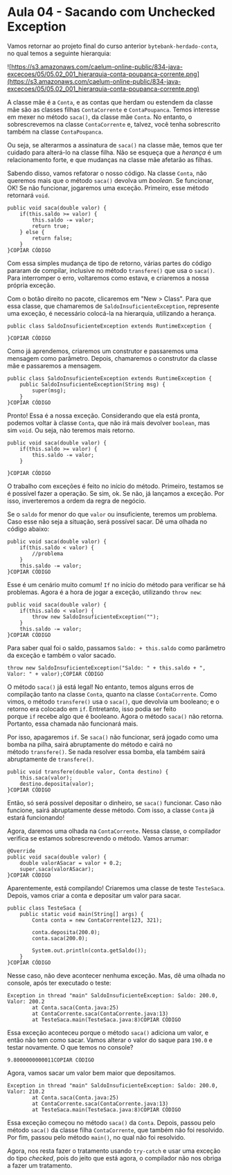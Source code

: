 # Aula 04 - Sacando com Unchecked Exception

Vamos retornar ao projeto final do curso anterior `bytebank-herdado-conta`, no qual temos a seguinte hierarquia:

![https://s3.amazonaws.com/caelum-online-public/834-java-excecoes/05/05.02_001_hierarquia-conta-poupanca-corrente.png](https://s3.amazonaws.com/caelum-online-public/834-java-excecoes/05/05.02_001_hierarquia-conta-poupanca-corrente.png)

A classe mãe é a `Conta`, e as contas que herdam ou estendem da classe mãe são as classes filhas `ContaCorrente` e `ContaPoupanca`. Temos interesse em mexer no método `saca()`, da classe mãe `Conta`. No entanto, o sobrescrevemos na classe `ContaCorrente` e, talvez, você tenha sobrescrito também na classe `ContaPoupanca`.

Ou seja, se alterarmos a assinatura de `saca()` na classe mãe, temos que ter cuidado para alterá-lo na classe filha. Não se esqueça que a *herança* é um relacionamento forte, e que mudanças na classe mãe afetarão as filhas.

Sabendo disso, vamos refatorar o nosso código. Na classe `Conta`, não queremos mais que o método `saca()` devolva um *boolean*. Se funcionar, OK! Se não funcionar, jogaremos uma exceção. Primeiro, esse método retornará `void`.

```
public void saca(double valor) {
    if(this.saldo >= valor) {
        this.saldo -= valor;
        return true;
    } else {
        return false;
    }
}COPIAR CÓDIGO
```

Com essa simples mudança de tipo de retorno, várias partes do código pararam de compilar, inclusive no método `transfere()` que usa o `saca()`. Para interromper o erro, voltaremos como estava, e criaremos a nossa própria exceção.

Com o botão direito no pacote, clicaremos em "New > Class". Para que essa classe, que chamaremos de `SaldoInsuficienteException`, represente uma exceção, é necessário colocá-la na hierarquia, utilizando a herança.

```
public class SaldoInsuficienteException extends RuntimeException {

}COPIAR CÓDIGO
```

Como já aprendemos, criaremos um construtor e passaremos uma mensagem como parâmetro. Depois, chamaremos o construtor da classe mãe e passaremos a mensagem.

```
public class SaldoInsuficienteException extends RuntimeException {
    public SaldoInsuficienteException(String msg) {
        super(msg);
    }
}COPIAR CÓDIGO
```

Pronto! Essa é a nossa exceção. Considerando que ela está pronta, podemos voltar à classe `Conta`, que não irá mais devolver `boolean`, mas sim `void`. Ou seja, não teremos mais retorno.

```
public void saca(double valor) {
    if(this.saldo >= valor) {
        this.saldo -= valor;
    }

}COPIAR CÓDIGO
```

O trabalho com exceções é feito no início do método. Primeiro, testamos se é possível fazer a operação. Se sim, ok. Se não, já lançamos a exceção. Por isso, inverteremos a ordem da regra de negócio.

Se o `saldo` for menor do que `valor` ou insuficiente, teremos um problema. Caso esse não seja a situação, será possível sacar. Dê uma olhada no código abaixo:

```
public void saca(double valor) {
    if(this.saldo < valor) {
        //problema
    }
    this.saldo -= valor;
}COPIAR CÓDIGO
```

Esse é um cenário muito comum! `If` no início do método para verificar se há problemas. Agora é a hora de jogar a exceção, utilizando `throw new`:

```
public void saca(double valor) {
    if(this.saldo < valor) {
        throw new SaldoInsuficienteException("");
    }
    this.saldo -= valor;
}COPIAR CÓDIGO
```

Para saber qual foi o saldo, passamos `Saldo: + this.saldo` como parâmetro da exceção e também o valor sacado.

```
throw new SaldoInsuficienteException("Saldo: " + this.saldo + ", Valor: " + valor);COPIAR CÓDIGO
```

O método `saca()` já está legal! No entanto, temos alguns erros de compilação tanto na classe `Conta`, quanto na classe `ContaCorrente`. Como vimos, o método `transfere()` usa o `saca()`, que devolvia um booleano; e o retorno era colocado em `if`. Entretanto, isso podia ser feito porque `if` recebe algo que é booleano. Agora o método `saca()` não retorna. Portanto, essa chamada não funcionará mais.

Por isso, apagaremos `if`. Se `saca()` não funcionar, será jogado como uma bomba na pilha, sairá abruptamente do método e cairá no método `transfere()`. Se nada resolver essa bomba, ela também sairá abruptamente de `transfere()`.

```
public void transfere(double valor, Conta destino) {
    this.saca(valor);
    destino.deposita(valor);
}COPIAR CÓDIGO
```

Então, só será possível depositar o dinheiro, se `saca()` funcionar. Caso não funcione, sairá abruptamente desse método. Com isso, a classe `Conta` já estará funcionando!

Agora, daremos uma olhada na `ContaCorrente`. Nessa classe, o compilador verifica se estamos sobrescrevendo o método. Vamos arrumar:

```
@Override
public void saca(double valor) {
    double valorASacar = valor + 0.2;
    super.saca(valorASacar);
}COPIAR CÓDIGO
```

Aparentemente, está compilando! Criaremos uma classe de teste `TesteSaca`. Depois, vamos criar a conta e depositar um valor para sacar.

```
public class TesteSaca {
    public static void main(String[] args) {
        Conta conta = new ContaCorrente(123, 321);

        conta.deposita(200.0);
        conta.saca(200.0);

        System.out.println(conta.getSaldo());
    }
}COPIAR CÓDIGO
```

Nesse caso, não deve acontecer nenhuma exceção. Mas, dê uma olhada no console, após ter executado o teste:

```
Exception in thread "main" SaldoInsuficienteException: Saldo: 200.0, Valor: 200.2
        at Conta.saca(Conta.java:25)
        at ContaCorrente.saca(ContaCorrente.java:13)
        at TesteSaca.main(TesteSaca.java:8)COPIAR CÓDIGO
```

Essa exceção aconteceu porque o método `saca()` adiciona um valor, e então não tem como sacar. Vamos alterar o valor do saque para `190.0` e testar novamente. O que temos no console?

```
9.8000000000011COPIAR CÓDIGO
```

Agora, vamos sacar um valor bem maior que depositamos.

```
Exception in thread "main" SaldoInsuficienteException: Saldo: 200.0, Valor: 210.2
        at Conta.saca(Conta.java:25)
        at ContaCorrente.saca(ContaCorrente.java:13)
        at TesteSaca.main(TesteSaca.java:8)COPIAR CÓDIGO
```

Essa exceção começou no método `saca()` da `Conta`. Depois, passou pelo método `saca()` da classe filha `ContaCorrente`, que também não foi resolvido. Por fim, passou pelo método `main()`, no qual não foi resolvido.

Agora, nos resta fazer o tratamento usando `try-catch` e usar uma exceção do tipo *checked*, pois do jeito que está agora, o compilador não nos obriga a fazer um tratamento.